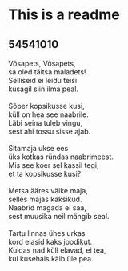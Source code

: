 # This is a readme

## 54541010
Võsapets, Võsapets,<br>
sa oled täitsa maladets!<br>
Selliseid ei leidu teisi<br>
kusagil siin ilma peal.<br>
<br>
Sõber kopsikusse kusi,<br>
küll on hea see naabrile.<br>
Läbi seina tuleb vingu,<br>
sest ahi tossu sisse ajab.<br>
<br>
Sitamaja ukse ees<br>
üks kotkas ründas naabrimeest.<br>
Mis see koer sel kassil tegi,<br>
et ta kopsikusse kusi?<br>
<br>
Metsa ääres väike maja,<br>
selles majas kaksikud.<br>
Naabrid magada ei saa,<br>
sest muusika neil mängib seal.<br>
<br>
Tartu linnas ühes urkas<br>
kord elasid kaks joodikut.<br>
Kuidas nad küll elavad, ei tea,<br>
kui kusehais käib üle pea.
